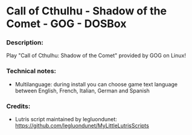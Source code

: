 # Call of Cthulhu - Shadow of the Comet - GOG - DOSBox
### Description:
Play "Call of Cthulhu: Shadow of the Comet" provided by GOG on Linux!
### Technical notes:
- Multilanguage: during install you can choose game text language between English, French, Italian, German and Spanish
### Credits:
- Lutris script maintained by legluondunet: https://github.com/legluondunet/MyLittleLutrisScripts
